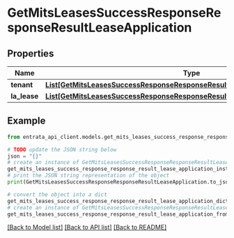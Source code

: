 # GetMitsLeasesSuccessResponseResponseResultLeaseApplication


## Properties

Name | Type | Description | Notes
------------ | ------------- | ------------- | -------------
**tenant** | [**List[GetMitsLeasesSuccessResponseResponseResultLeaseApplicationTenantInner]**](GetMitsLeasesSuccessResponseResponseResultLeaseApplicationTenantInner.md) |  | 
**la_lease** | [**List[GetMitsLeasesSuccessResponseResponseResultLeaseApplicationLALeaseInner]**](GetMitsLeasesSuccessResponseResponseResultLeaseApplicationLALeaseInner.md) |  | 

## Example

```python
from entrata_api_client.models.get_mits_leases_success_response_response_result_lease_application import GetMitsLeasesSuccessResponseResponseResultLeaseApplication

# TODO update the JSON string below
json = "{}"
# create an instance of GetMitsLeasesSuccessResponseResponseResultLeaseApplication from a JSON string
get_mits_leases_success_response_response_result_lease_application_instance = GetMitsLeasesSuccessResponseResponseResultLeaseApplication.from_json(json)
# print the JSON string representation of the object
print(GetMitsLeasesSuccessResponseResponseResultLeaseApplication.to_json())

# convert the object into a dict
get_mits_leases_success_response_response_result_lease_application_dict = get_mits_leases_success_response_response_result_lease_application_instance.to_dict()
# create an instance of GetMitsLeasesSuccessResponseResponseResultLeaseApplication from a dict
get_mits_leases_success_response_response_result_lease_application_from_dict = GetMitsLeasesSuccessResponseResponseResultLeaseApplication.from_dict(get_mits_leases_success_response_response_result_lease_application_dict)
```
[[Back to Model list]](../README.md#documentation-for-models) [[Back to API list]](../README.md#documentation-for-api-endpoints) [[Back to README]](../README.md)


